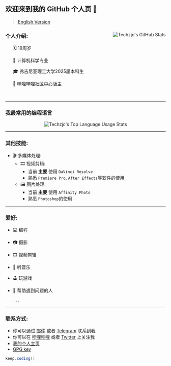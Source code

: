 ## 欢迎来到我的 GitHub 个人页 👋

> <a href="./README.md" style="text-decoration: underline dotted;">English Version</a>

<div>
<img align="right" src="https://github-readme-stats.vercel.app/api?username=g497813927&count_private=true&show_icons=true&include_all_commits=true" alt="Techzjc's GitHub Stats">
<h3>个人介绍:</h3>
<ul> 🗓 19周岁</ul>
<ul> 🎒 计算机科学专业</ul>
<ul> 🎓 弗吉尼亚理工大学2025届本科生</ul>
<ul> 📝 <a href="https://www.bilibili.com/blackboard/activity-5zJxM3spoS.html" style="text-decoration: underline dotted;">哔哩哔哩社区中心</a>版主</ul>
<br>
</div>



---

### 我最常用的编程语言

<div align=center>
<img src="https://github-readme-stats.vercel.app/api/top-langs/?username=g497813927&langs_count=8&layout=compact" alt="Techzjc's Top Language Usage Stats">
</div>

---

### 其他技能:

* 🎬 多媒体处理:
  * 🎞 视频剪辑:
    * 当前 **主要** 使用  `DaVinci Resolve`
    * 熟悉 `Premiere Pro`, `After Effects`等软件的使用
  * 🖼 图片处理:
    * 当前 **主要** 使用  `Affinity Photo`
    * 熟悉 `Photoshop`的使用

---

### 爱好:

* 💻 编程

* 📷 摄影

* 🎞 视频剪辑

* 🎵 听音乐

* 🕹 玩游戏

* 👋 帮助遇到问题的人

  `...`

---

### 联系方式:

* 你可以通过 [邮件](mailto:admin@techzjc.com) 或者 [Telegram](https://t.me/techzjc) 联系到我
* 你可以在 [哔哩哔哩](https://space.bilibili.com/30023942) 或者 [Twitter](https://twitter.com/techzjc) 上关注我
* [我的个人主页](https://www.techzjc.com/index_en-US.html)
* [GPG key](https://github.com/g497813927.gpg)

```java
keep.coding()
```